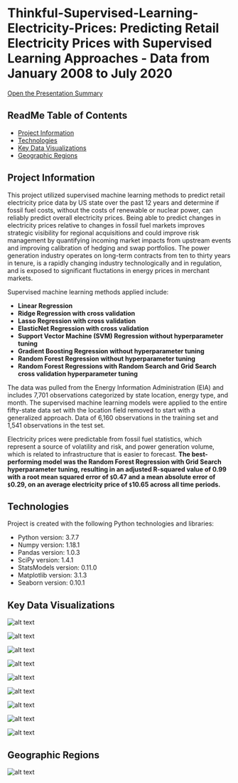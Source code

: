 # Thinkful-Supervised-Learning-Electricity-Prices: Predicting Retail Electricity Prices with Supervised Learning Approaches - Data from January 2008 to July 2020
  
[Open the Presentation Summary](https://github.com/DataCodeFu/Thinkful-Supervised-Learning-Electricity-Prices/blob/main/Supervised%20Learning%20-%20Presentation%20Summary.pdf)

## ReadMe Table of Contents

* [Project Information](#project-information)
* [Technologies](#technologies)
* [Key Data Visualizations](#key-data-visualizations)
* [Geographic Regions](#geographic-regions)


## Project Information

This project utilized supervised machine learning methods to predict retail electricity price data by US state over the past 12 years and determine if fossil fuel costs, without the costs of renewable or nuclear power, can reliably predict overall electricity prices.  Being able to predict changes in electricity prices relative to changes in fossil fuel markets improves strategic visibility for regional acquisitions and could improve risk management by quantifying incoming market impacts from upstream events and improving calibration of hedging and swap portfolios.  The power generation industry operates on long-term contracts from ten to thirty years in tenure, is a rapidly changing industry technologically and in regulation, and is exposed to significant fluctations in energy prices in merchant markets.

Supervised machine learning methods applied include:
 * __Linear Regression__
 * __Ridge Regression with cross validation__
 * __Lasso Regression with cross validation__
 * __ElasticNet Regression with cross validation__
 * __Support Vector Machine (SVM) Regression without hyperparameter tuning__
 * __Gradient Boosting Regression without hyperparameter tuning__
 * __Random Forest Regression without hyperparameter tuning__
 * __Random Forest Regressions with Random Search and Grid Search cross validation hyperparameter tuning__

The data was pulled from the Energy Information Administration (EIA) and includes 7,701 observations categorized by state location, energy type, and month.  The supervised machine learning models were applied to the entire fifty-state data set with the location field removed to start with a generalized approach.  Data of 6,160 observations in the training set and 1,541 observations in the test set.

Electricity prices were predictable from fossil fuel statistics, which represent a source of volatility and risk, and power generation volume, which is related to infrastructure that is easier to forecast.  __The best-performing model was the Random Forest Regression with Grid Search hyperparameter tuning, resulting in an adjusted R-squared value of 0.99 with a root mean squared error of `$`0.47 and a mean absolute error of `$`0.29, on an average electricity price of `$`10.65 across all time periods.__
	
## Technologies

Project is created with the following Python technologies and libraries:
 * Python version: 3.7.7
 * Numpy version: 1.18.1
 * Pandas version: 1.0.3
 * SciPy version: 1.4.1
 * StatsModels version: 0.11.0
 * Matplotlib version: 3.1.3
 * Seaborn version: 0.10.1

## Key Data Visualizations

![alt text](<https://github.com/DataCodeFu/Thinkful-Supervised-Learning-Electricity-Prices/blob/main/images/supervised_learning_results.png>)

![alt text](<https://github.com/DataCodeFu/Thinkful-Supervised-Learning-Electricity-Prices/blob/main/images/random_forest_regr_grid.png>)

![alt text](<https://github.com/DataCodeFu/Thinkful-Supervised-Learning-Electricity-Prices/blob/main/images/random_forest_regr_plain.png>)

![alt text](<https://github.com/DataCodeFu/Thinkful-Supervised-Learning-Electricity-Prices/blob/main/images/gradient_boost_regr_plain.png>)

![alt text](<https://github.com/DataCodeFu/Thinkful-Supervised-Learning-Electricity-Prices/blob/main/images/linear_regr.png>)

![alt text](<https://github.com/DataCodeFu/Thinkful-Supervised-Learning-Electricity-Prices/blob/main/images/correlations.png>)

![alt text](<https://github.com/DataCodeFu/Thinkful-Supervised-Learning-Electricity-Prices/blob/main/images/variable_distributions.png>)

![alt text](<https://github.com/DataCodeFu/Thinkful-Supervised-Learning-Electricity-Prices/blob/main/images/variables_over_time.png>)

![alt text](<https://github.com/DataCodeFu/Thinkful-Supervised-Learning-Electricity-Prices/blob/main/images/category_counts.png>)

## Geographic Regions

![alt text](<https://github.com/DataCodeFu/Thinkful-Experimental-Design-Electricity-Prices/blob/master/EIA%20data%20sets/region_map.jpg>)
